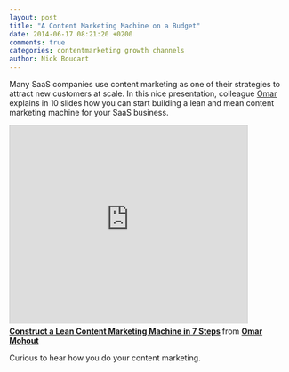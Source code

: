```yaml
---
layout: post
title: "A Content Marketing Machine on a Budget"
date: 2014-06-17 08:21:20 +0200
comments: true
categories: contentmarketing growth channels
author: Nick Boucart
---
```

Many SaaS companies use content marketing as one of their strategies to attract new customers at scale. In this nice presentation, colleague [Omar](https://twitter.com/omohout) explains in 10 slides how you can start building a lean and mean content marketing machine for your SaaS business.

<iframe src="http://www.slideshare.net/slideshow/embed_code/35949433?rel=0" width="427" height="356" frameborder="0" marginwidth="0" marginheight="0" scrolling="no" style="border:1px solid #CCC; border-width:1px 1px 0; margin-bottom:5px; max-width: 100%;" allowfullscreen> </iframe> <div style="margin-bottom:5px"> <strong> <a href="https://www.slideshare.net/omohout/lean-content-marketing-machine" title="Construct a Lean Content Marketing Machine in 7 Steps" target="_blank">Construct a Lean Content Marketing Machine in 7 Steps</a> </strong> from <strong><a href="http://www.slideshare.net/omohout" target="_blank">Omar Mohout</a></strong> </div>

Curious to hear how you do your content marketing.